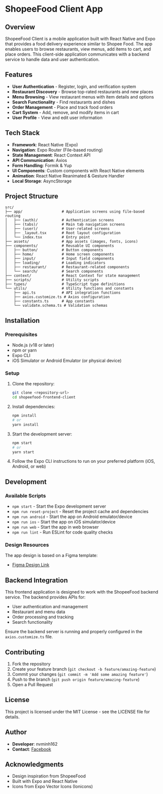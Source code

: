 # ShopeeFood Client App

## Overview

ShopeeFood Client is a mobile application built with React Native and Expo that provides a food delivery experience similar to Shopee Food. The app enables users to browse restaurants, view menus, add items to cart, and place orders. This client-side application communicates with a backend service to handle data and user authentication.

## Features

- **User Authentication** - Register, login, and verification system
- **Restaurant Discovery** - Browse top-rated restaurants and new places
- **Menu Browsing** - View restaurant menus with item details and options
- **Search Functionality** - Find restaurants and dishes
- **Order Management** - Place and track food orders
- **Cart System** - Add, remove, and modify items in cart
- **User Profile** - View and edit user information

## Tech Stack

- **Framework**: React Native (Expo)
- **Navigation**: Expo Router (File-based routing)
- **State Management**: React Context API
- **API Communication**: Axios
- **Form Handling**: Formik & Yup
- **UI Components**: Custom components with React Native elements
- **Animation**: React Native Reanimated & Gesture Handler
- **Local Storage**: AsyncStorage

## Project Structure

```
src/
├── app/                  # Application screens using file-based routing
│   ├── (auth)/           # Authentication screens
│   ├── (tabs)/           # Main tab navigation screens
│   ├── (user)/           # User-related screens
│   ├── _layout.tsx       # Root layout configuration
│   └── index.tsx         # Entry point
├── assets/               # App assets (images, fonts, icons)
├── components/           # Reusable UI components
│   ├── button/           # Button components
│   ├── home/             # Home screen components
│   ├── input/            # Input field components
│   ├── loading/          # Loading indicators
│   ├── restaurant/       # Restaurant-related components
│   └── search/           # Search components
├── context/              # React Context for state management
├── scripts/              # Utility scripts
├── types/                # TypeScript type definitions
└── utils/                # Utility functions and constants
    ├── api.ts            # API integration functions
    ├── axios.customize.ts # Axios configuration
    ├── constants.ts      # App constants
    └── validate.schema.ts # Validation schemas
```

## Installation

### Prerequisites

- Node.js (v18 or later)
- npm or yarn
- Expo CLI
- iOS Simulator or Android Emulator (or physical device)

### Setup

1. Clone the repository:
   ```bash
   git clone <repository-url>
   cd shopeefood-frontend-client
   ```

2. Install dependencies:
   ```bash
   npm install
   # or
   yarn install
   ```

3. Start the development server:
   ```bash
   npm start
   # or
   yarn start
   ```

4. Follow the Expo CLI instructions to run on your preferred platform (iOS, Android, or web)

## Development

### Available Scripts

- `npm start` - Start the Expo development server
- `npm run reset-project` - Reset the project cache and dependencies
- `npm run android` - Start the app on Android emulator/device
- `npm run ios` - Start the app on iOS simulator/device
- `npm run web` - Start the app in web browser
- `npm run lint` - Run ESLint for code quality checks

### Design Resources

The app design is based on a Figma template:
- [Figma Design Link](https://www.figma.com/design/HP6zajub0oqkH8qiuzyTv8/React-Native--basic-?node-id=0-1&p=f)

## Backend Integration

This frontend application is designed to work with the ShopeeFood backend service. The backend provides APIs for:

- User authentication and management
- Restaurant and menu data
- Order processing and tracking
- Search functionality

Ensure the backend server is running and properly configured in the `axios.customize.ts` file.

## Contributing

1. Fork the repository
2. Create your feature branch (`git checkout -b feature/amazing-feature`)
3. Commit your changes (`git commit -m 'Add some amazing feature'`)
4. Push to the branch (`git push origin feature/amazing-feature`)
5. Open a Pull Request

## License

This project is licensed under the MIT License - see the LICENSE file for details.

## Author

- **Developer**: nvminh162
- **Contact**: [Facebook](https://www.facebook.com/nvminh162)

## Acknowledgments

- Design inspiration from ShopeeFood
- Built with Expo and React Native
- Icons from Expo Vector Icons (Ionicons)